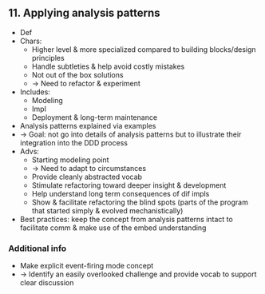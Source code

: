 ## 11. Applying analysis patterns
- Def
- Chars:
  - Higher level & more specialized compared to building blocks/design principles
  - Handle subtleties & help avoid costly mistakes
  - Not out of the box solutions
  - -> Need to refactor & experiment
- Includes:
  - Modeling
  - Impl
  - Deployment & long-term maintenance
- Analysis patterns explained via examples
- -> Goal: not go into details of analysis patterns but to illustrate their integration into the DDD process
- Advs:
  - Starting modeling point
  - -> Need to adapt to circumstances
  - Provide cleanly abstracted vocab
  - Stimulate refactoring toward deeper insight & development
  - Help understand long term consequences of dif impls
  - Show & facilitate refactoring the blind spots (parts of the program that started simply & evolved mechanistically)
- Best practices: keep the concept from analysis patterns intact to facilitate comm & make use of the embed understanding

### Additional info
- Make explicit event-firing mode concept
- -> Identify an easily overlooked challenge and provide vocab to support clear discussion